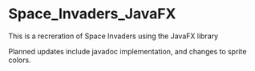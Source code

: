 # Space_Invaders_JavaFX

This is a recreration of Space Invaders using the JavaFX library

Planned updates include javadoc implementation, and changes to sprite colors.
